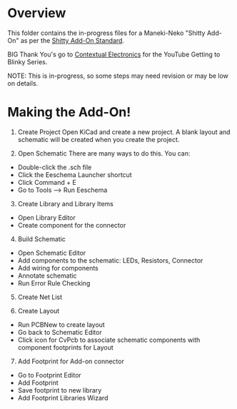 # Overview
This folder contains the in-progress files for a Maneki-Neko "Shitty Add-On" as per the [Shitty Add-On Standard](https://hackaday.com/2018/06/21/this-is-the-year-conference-badges-get-their-own-badges/).

BIG Thank You's go to [Contextual Electronics](https://www.youtube.com/channel/UCkJRycUz2CylxpiP-zMePow) for the YouTube Getting to Blinky Series.

NOTE: This is in-progress, so some steps may need revision or may be low on details.

# Making the Add-On!

1. Create Project
Open KiCad and create a new project. A blank layout and schematic will be created when you create the project.

2. Open Schematic
There are many ways to do this. You can:

- Double-click the .sch file
- Click the Eeschema Launcher shortcut
- Click Command + E
- Go to Tools --> Run Eeschema

3. Create Library and Library Items
- Open Library Editor
- Create component for the connector

4. Build Schematic
- Open Schematic Editor
- Add components to the schematic: LEDs, Resistors, Connector
- Add wiring for components
- Annotate schematic
- Run Error Rule Checking

5. Create Net List

6. Create Layout
- Run PCBNew to create layout
- Go back to Schematic Editor
- Click icon for CvPcb to associate schematic components with component footprints for Layout

7. Add Footprint for Add-on connector
- Go to Footprint Editor
- Add Footprint
- Save footprint to new library
- Add Footprint Libraries Wizard
